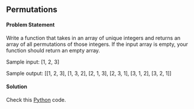 ## Permutations

#### Problem Statement


Write a function that takes in an array of unique integers and returns an array of all permutations of those integers. If the input array is empty, your function
should return an empty array.

Sample input: [1, 2, 3]

Sample output: [[1, 2, 3], [1, 3, 2], [2, 1, 3], [2, 3, 1], [3, 1, 2], [3, 2, 1]]


#### Solution

Check this [Python](../python/Permutations.py) code.


